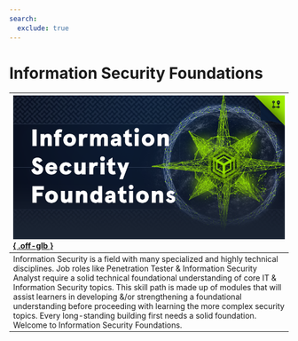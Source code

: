 ```yaml
---
search:
  exclude: true
---
```


# Information Security Foundations

| [![](assets/logo.png){ .off-glb }](https://academy.hackthebox.com/path/preview/information-security-foundations) |
|:---|
| Information Security is a field with many specialized and highly technical disciplines. Job roles like Penetration Tester & Information Security Analyst require a solid technical foundational understanding of core IT & Information Security topics. This skill path is made up of modules that will assist learners in developing &/or strengthening a foundational understanding before proceeding with learning the more complex security topics. Every long-standing building first needs a solid foundation. Welcome to Information Security Foundations. |
